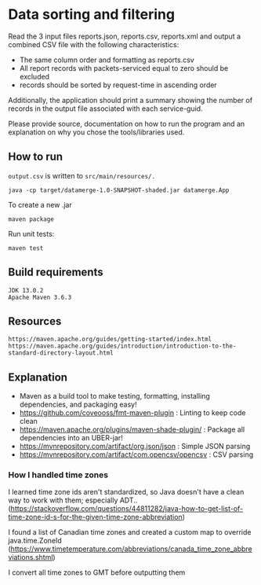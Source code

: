 # Data sorting and filtering

Read the 3 input files reports.json, reports.csv, reports.xml and output a combined CSV file with the following characteristics:

- The same column order and formatting as reports.csv
- All report records with packets-serviced equal to zero should be excluded
- records should be sorted by request-time in ascending order

Additionally, the application should print a summary showing the number of records in the output file associated with each service-guid.

Please provide source, documentation on how to run the program and an explanation on why you chose the tools/libraries used.

## How to run

`output.csv` is written to `src/main/resources/.`
```
java -cp target/datamerge-1.0-SNAPSHOT-shaded.jar datamerge.App
```

To create a new .jar
```
maven package
```

Run unit tests:
```
maven test
```

## Build requirements

```
JDK 13.0.2
Apache Maven 3.6.3
```

## Resources

```
https://maven.apache.org/guides/getting-started/index.html
https://maven.apache.org/guides/introduction/introduction-to-the-standard-directory-layout.html
```

## Explanation

- Maven as a build tool to make testing, formatting, installing dependencies, and packaging easy!
- https://github.com/coveooss/fmt-maven-plugin : Linting to keep code clean
- https://maven.apache.org/plugins/maven-shade-plugin/ : Package all dependencies into an UBER-jar!
- https://mvnrepository.com/artifact/org.json/json : Simple JSON parsing
- https://mvnrepository.com/artifact/com.opencsv/opencsv : CSV parsing


### How I handled time zones
I learned time zone ids aren't standardized, so Java doesn't have a clean way to work with them; especially ADT.. (https://stackoverflow.com/questions/44811282/java-how-to-get-list-of-time-zone-id-s-for-the-given-time-zone-abbreviation)

I found a list of Canadian time zones and created a custom map to override java.time.ZoneId (https://www.timetemperature.com/abbreviations/canada_time_zone_abbreviations.shtml)

I convert all time zones to GMT before outputting them
